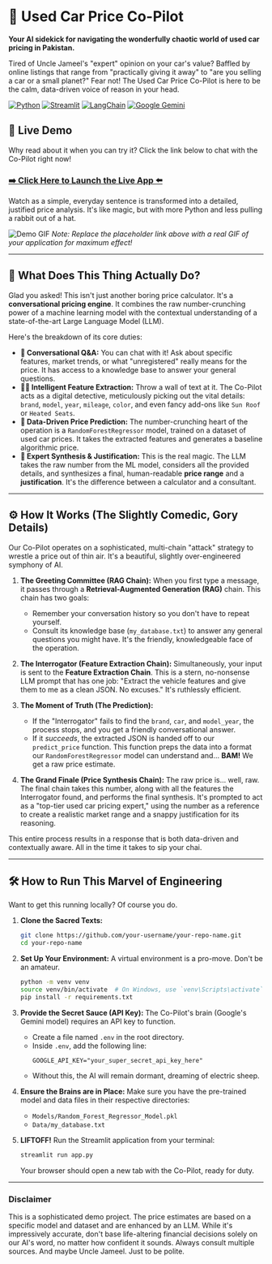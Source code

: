 # 🚗 Used Car Price Co-Pilot

**Your AI sidekick for navigating the wonderfully chaotic world of used car pricing in Pakistan.**

Tired of Uncle Jameel's "expert" opinion on your car's value? Baffled by online listings that range from "practically giving it away" to "are you selling a car or a small planet?" Fear not! The Used Car Price Co-Pilot is here to be the calm, data-driven voice of reason in your head.

[![Python](https://img.shields.io/badge/Python-3.9%2B-blue?style=for-the-badge&logo=python)](https://www.python.org/)
[![Streamlit](https://img.shields.io/badge/Streamlit-1.30%2B-red?style=for-the-badge&logo=streamlit)](https://streamlit.io/)
[![LangChain](https://img.shields.io/badge/LangChain-0.1%2B-green?style=for-the-badge&logo=langchain)](https://www.langchain.com/)
[![Google Gemini](https://img.shields.io/badge/Google-Gemini_Pro-purple?style=for-the-badge&logo=google-gemini)](https://ai.google.dev/)

## 🚀 Live Demo

Why read about it when you can try it? Click the link below to chat with the Co-Pilot right now!

### [➡️ Click Here to Launch the Live App ⬅️](https://usedcarpricechatbot.streamlit.app/)

Watch as a simple, everyday sentence is transformed into a detailed, justified price analysis. It's like magic, but with more Python and less pulling a rabbit out of a hat.

![Demo GIF](https://i.imgur.com/REPLACE_WITH_YOUR_GIF.gif) 
*Note: Replace the placeholder link above with a real GIF of your application for maximum effect!*

---

## 🤔 What Does This Thing Actually Do?

Glad you asked! This isn't just another boring price calculator. It's a **conversational pricing engine**. It combines the raw number-crunching power of a machine learning model with the contextual understanding of a state-of-the-art Large Language Model (LLM).

Here's the breakdown of its core duties:

*   **💬 Conversational Q&A:** You can chat with it! Ask about specific features, market trends, or what "unregistered" really means for the price. It has access to a knowledge base to answer your general questions.
*   **🕵️‍♂️ Intelligent Feature Extraction:** Throw a wall of text at it. The Co-Pilot acts as a digital detective, meticulously picking out the vital details: `brand`, `model`, `year`, `mileage`, `color`, and even fancy add-ons like `Sun Roof` or `Heated Seats`.
*   **🧠 Data-Driven Price Prediction:** The number-crunching heart of the operation is a `RandomForestRegressor` model, trained on a dataset of used car prices. It takes the extracted features and generates a baseline algorithmic price.
*   **🎩 Expert Synthesis & Justification:** This is the real magic. The LLM takes the raw number from the ML model, considers all the provided details, and synthesizes a final, human-readable **price range** and a **justification**. It's the difference between a calculator and a consultant.

---

## ⚙️ How It Works (The Slightly Comedic, Gory Details)

Our Co-Pilot operates on a sophisticated, multi-chain "attack" strategy to wrestle a price out of thin air. It's a beautiful, slightly over-engineered symphony of AI.

1.  **The Greeting Committee (RAG Chain):**
    When you first type a message, it passes through a **Retrieval-Augmented Generation (RAG)** chain. This chain has two goals:
    *   Remember your conversation history so you don't have to repeat yourself.
    *   Consult its knowledge base (`my_database.txt`) to answer any general questions you might have. It's the friendly, knowledgeable face of the operation.

2.  **The Interrogator (Feature Extraction Chain):**
    Simultaneously, your input is sent to the **Feature Extraction Chain**. This is a stern, no-nonsense LLM prompt that has one job: "Extract the vehicle features and give them to me as a clean JSON. No excuses." It's ruthlessly efficient.

3.  **The Moment of Truth (The Prediction):**
    *   If the "Interrogator" fails to find the `brand`, `car`, and `model_year`, the process stops, and you get a friendly conversational answer.
    *   If it *succeeds*, the extracted JSON is handed off to our `predict_price` function. This function preps the data into a format our `RandomForestRegressor` model can understand and... **BAM!** We get a raw price estimate.

4.  **The Grand Finale (Price Synthesis Chain):**
    The raw price is... well, raw. The final chain takes this number, along with all the features the Interrogator found, and performs the final synthesis. It's prompted to act as a "top-tier used car pricing expert," using the number as a reference to create a realistic market range and a snappy justification for its reasoning.

This entire process results in a response that is both data-driven and contextually aware. All in the time it takes to sip your chai.

---

## 🛠️ How to Run This Marvel of Engineering

Want to get this running locally? Of course you do.

1.  **Clone the Sacred Texts:**
    ```bash
    git clone https://github.com/your-username/your-repo-name.git
    cd your-repo-name
    ```

2.  **Set Up Your Environment:**
    A virtual environment is a pro-move. Don't be an amateur.
    ```bash
    python -m venv venv
    source venv/bin/activate  # On Windows, use `venv\Scripts\activate`
    pip install -r requirements.txt
    ```

3.  **Provide the Secret Sauce (API Key):**
    The Co-Pilot's brain (Google's Gemini model) requires an API key to function.
    *   Create a file named `.env` in the root directory.
    *   Inside `.env`, add the following line:
        ```
        GOOGLE_API_KEY="your_super_secret_api_key_here"
        ```
    *   Without this, the AI will remain dormant, dreaming of electric sheep.

4.  **Ensure the Brains are in Place:**
    Make sure you have the pre-trained model and data files in their respective directories:
    *   `Models/Random_Forest_Regressor_Model.pkl`
    *   `Data/my_database.txt`

5.  **LIFTOFF!**
    Run the Streamlit application from your terminal:
    ```bash
    streamlit run app.py
    ```
    Your browser should open a new tab with the Co-Pilot, ready for duty.

---

### **Disclaimer**
This is a sophisticated demo project. The price estimates are based on a specific model and dataset and are enhanced by an LLM. While it's impressively accurate, don't base life-altering financial decisions solely on our AI's word, no matter how confident it sounds. Always consult multiple sources. And maybe Uncle Jameel. Just to be polite.

